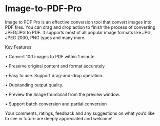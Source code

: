 # Image-to-PDF-Pro

Image to PDF Pro is an effective conversion tool that convert images into PDF files. You can drag and drop action to finish the process of converting JPEG/JPG to PDF.  It supports most of all popular image formats like JPG, JPEG 2000, PNG types and many more.

Key Features

• Convert 100 images to PDF within 1 minute.

• Preserve original content and format accurately.

• Easy to use. Support drag-and-drop operation.

• Outstanding output quality.

• Preview the Image thumbnail from the preview window.

• Support batch conversion and partial conversion

Your comments, ratings, feedback and any suggestions on what you’d like to see in future are deeply appreciated and welcome!
